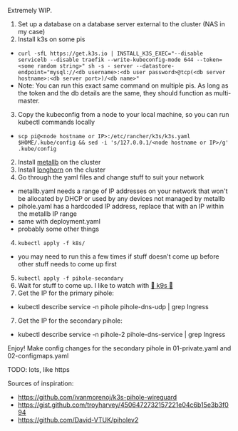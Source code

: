Extremely WIP.

1. Set up a database on a database server external to the cluster (NAS in my case)
1. Install k3s on some pis
  * `curl -sfL https://get.k3s.io | INSTALL_K3S_EXEC="--disable servicelb --disable traefik --write-kubeconfig-mode 644 --token=<some random string>" sh -s - server --datastore-endpoint="mysql://<db username>:<db user password>@tcp(<db server hostname>:<db server port>)/<db name>"`
  * Note: You can run this exact same command on multiple pis. As long as the token and the db details are the same, they should function as multi-master.
3. Copy the kubeconfig from a node to your local machine, so you can run kubectl commands locally
  * `scp pi@<node hostname or IP>:/etc/rancher/k3s/k3s.yaml $HOME/.kube/config && sed -i 's/127.0.0.1/<node hostname or IP>/g' .kube/config`
2. Install [metallb](https://metallb.org/installation/) on the cluster
3. Install [longhorn](https://longhorn.io/docs/1.2.2/deploy/install/install-with-kubectl/) on the cluster
6. Go through the yaml files and change stuff to suit your network
  * metallb.yaml needs a range of IP addresses on your network that won't be allocated by DHCP or used by any devices not managed by metallb
  * pihole.yaml has a hardcoded IP address, replace that with an IP within the metallb IP range
  * same with deployment.yaml
  * probably some other things
4. `kubectl apply -f k8s/`
  * you may need to run this a few times if stuff doesn't come up before other stuff needs to come up first
5. `kubectl apply -f pihole-secondary`
6. Wait for stuff to come up. I like to watch with [🐺 k9s 🐺 ](https://k9scli.io/)
7. Get the IP for the primary pihole:
  * kubectl describe service -n pihole pihole-dns-udp | grep Ingress
7. Get the IP for the secondary pihole:
  * kubectl describe service -n pihole-2 pihole-dns-service | grep Ingress

Enjoy! Make config changes for the secondary pihole in 01-private.yaml and 02-configmaps.yaml

TODO: lots, like https


Sources of inspiration:
* https://github.com/ivanmorenoj/k3s-pihole-wireguard
* https://gist.github.com/troyharvey/4506472732157221e04c6b15e3b3f094
* https://github.com/David-VTUK/piholev2
